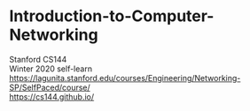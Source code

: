 # Introduction-to-Computer-Networking  
Stanford CS144  
Winter 2020 self-learn  
https://lagunita.stanford.edu/courses/Engineering/Networking-SP/SelfPaced/course/  
https://cs144.github.io/  
